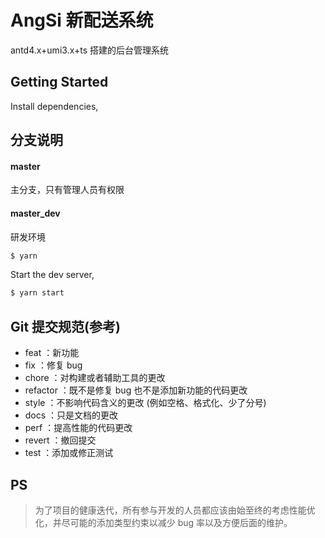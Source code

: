 # AngSi 新配送系统

antd4.x+umi3.x+ts 搭建的后台管理系统

## Getting Started

Install dependencies,

## 分支说明

#### master

主分支，只有管理人员有权限

#### master_dev

研发环境

```bash
$ yarn
```

Start the dev server,

```bash
$ yarn start
```

## Git 提交规范(参考)

- feat ：新功能
- fix ：修复 bug
- chore ：对构建或者辅助工具的更改
- refactor ：既不是修复 bug 也不是添加新功能的代码更改
- style ：不影响代码含义的更改 (例如空格、格式化、少了分号)
- docs ：只是文档的更改
- perf ：提高性能的代码更改
- revert ：撤回提交
- test ：添加或修正测试

## PS

> 为了项目的健康迭代，所有参与开发的人员都应该由始至终的考虑性能优化，并尽可能的添加类型约束以减少 bug 率以及方便后面的维护。
